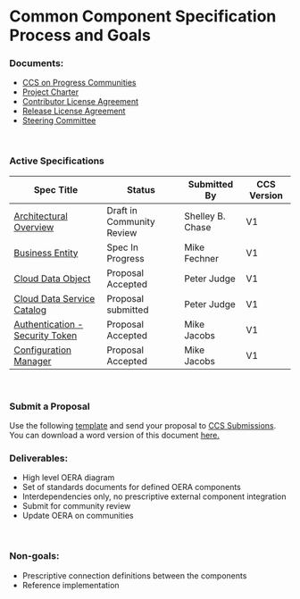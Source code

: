 # Common Component Specification Process and Goals

<h3>Documents:</h3>
<ul>  
  <li><a href="https://community.progress.com/products/directions/common_component/default.aspx">CCS on Progress Communities</a></li>
  <li><a href="https://community.progress.com/products/directions/common_component/p/commoncomponentcharter.aspx">Project Charter</a></li>
  <li><a href="https://community.progress.com/products/directions/common_component/p/contributorlicenseagreement.aspx">Contributor License Agreement</a></li>
  <li><a href="https://community.progress.com/products/directions/common_component/p/releaselicenseagreement.aspx">Release License Agreement</a></li>
    <li><a href="https://github.com/progress/CCS/blob/master/SteeringCommittee.md">Steering Committee</a></li>
</ul>

</br>
<h3>Active Specifications</h3>

| Spec Title    | Status      | Submitted By | CCS Version |
| ------------- |-------------| -----|-----|
| <a href="https://github.com/progress/CCS/blob/master/Proposals/V1/CCS-Proposal-Umbrella-1%200.pdf">Architectural Overview</a>     | Draft in Community Review | Shelley B. Chase | V1 |
| <a href="https://github.com/progress/CCS/blob/master/Proposals/V1/CCS-Proposal-Umbrella-1%200.pdf">Business Entity</a>              | Spec In Progress | Mike Fechner | V1 |
| <a href="https://github.com/progress/CCS/blob/master/Proposals/V1/CDO_proposal.pdf">Cloud Data Object</a>            | Proposal Accepted | Peter Judge | V1 |
| <a href="https://github.com/progress/CCS/blob/master/Proposals/V1/CDS_Catalog_proposal.pdf">Cloud Data Service Catalog</a>  | Proposal submitted| Peter Judge | V1 |
| <a href="https://github.com/progress/CCS/blob/master/Proposals/V1/CCS%20Proposal_STS-1%200.pdf">Authentication - Security Token</a>  | Proposal Accepted | Mike Jacobs | V1 |
| <a href="https://github.com/progress/CCS/blob/master/Proposals/V1/CCS-Proposal-ConfigMgr-1.0.pdf">Configuration Manager</a>  | Proposal Accepted | Mike Jacobs | V1 |
</br>
<h3>Submit a Proposal</h3>
 Use the following <a href="https://github.com/progress/CCS/blob/master/Proposals/CCSProposal_1%200_Template.pdf">template</a> and send your proposal to <a href="mailto:ccs-submissions@progress.com">CCS Submissions</a>.
</br>
 You can download a word version of this document <a href="https://github.com/progress/CCS/zipball/doc-files">here.</a>
 
</br>
<h3>Deliverables:</h3>
<ul>
  <li>High level OERA diagram</li>
  <li>Set of standards documents for defined OERA components</li>
  <li>Interdependencies only, no prescriptive external component integration</li>
  <li>Submit for community review</li>
  <li>Update OERA on communities</li>
</ul>

</br>
<h3>Non-goals:</h3>
<ul>
  <li>Prescriptive connection definitions between the components</li>
  <li>Reference implementation</li>	
</ul>
